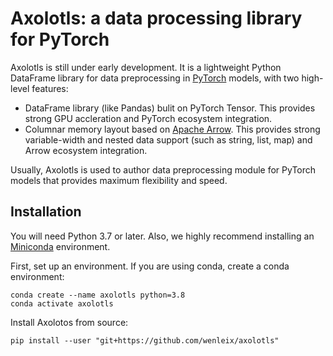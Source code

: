 # Axolotls: a data processing library for PyTorch

Axolotls is still under early development. It is a lightweight Python DataFrame library for data preprocessing in [PyTorch](https://github.com/pytorch/pytorch) models, with two high-level features:
* DataFrame library (like Pandas) bulit on PyTorch Tensor. This provides strong GPU accleration and PyTorch ecosystem integration.
* Columnar memory layout based on [Apache Arrow](https://arrow.apache.org/docs/format/Columnar.html#physical-memory-layout). This provides strong variable-width and nested data support (such as string, list, map) and Arrow ecosystem integration.

Usually, Axolotls is used to author data preprocessing module for PyTorch models that provides maximum flexibility and speed.

## Installation

You will need Python 3.7 or later. Also, we highly recommend installing an [Miniconda](https://docs.conda.io/en/latest/miniconda.html#latest-miniconda-installer-links) environment.

First, set up an environment. If you are using conda, create a conda environment:
```
conda create --name axolotls python=3.8
conda activate axolotls
```

Install Axolotos from source:
```
pip install --user "git+https://github.com/wenleix/axolotls"
```
